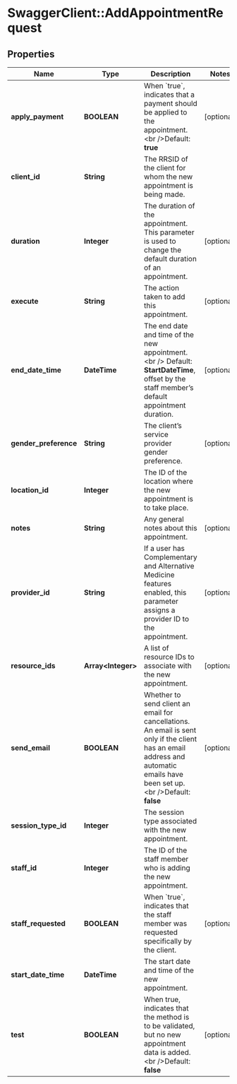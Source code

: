 # SwaggerClient::AddAppointmentRequest

## Properties
Name | Type | Description | Notes
------------ | ------------- | ------------- | -------------
**apply_payment** | **BOOLEAN** | When &#x60;true&#x60;, indicates that a payment should be applied to the appointment.   &lt;br /&gt;Default: **true** | [optional] 
**client_id** | **String** | The RRSID of the client for whom the new appointment is being made. | 
**duration** | **Integer** | The duration of the appointment. This parameter is used to change the default duration of an appointment. | [optional] 
**execute** | **String** | The action taken to add this appointment. | [optional] 
**end_date_time** | **DateTime** | The end date and time of the new appointment. &lt;br /&gt;  Default: **StartDateTime**, offset by the staff member’s default appointment duration. | [optional] 
**gender_preference** | **String** | The client’s service provider gender preference. | [optional] 
**location_id** | **Integer** | The ID of the location where the new appointment is to take place. | 
**notes** | **String** | Any general notes about this appointment. | [optional] 
**provider_id** | **String** | If a user has Complementary and Alternative Medicine features enabled, this parameter assigns a provider ID to the appointment. | [optional] 
**resource_ids** | **Array&lt;Integer&gt;** | A list of resource IDs to associate with the new appointment. | [optional] 
**send_email** | **BOOLEAN** |  Whether to send client an email for cancellations. An email is sent only if the client has an email address and automatic emails have been set up.   &lt;br /&gt;Default: **false** | [optional] 
**session_type_id** | **Integer** | The session type associated with the new appointment. | 
**staff_id** | **Integer** | The ID of the staff member who is adding the new appointment. | 
**staff_requested** | **BOOLEAN** | When &#x60;true&#x60;, indicates that the staff member was requested specifically by the client. | [optional] 
**start_date_time** | **DateTime** | The start date and time of the new appointment. | 
**test** | **BOOLEAN** |  When true, indicates that the method is to be validated, but no new appointment data is added.   &lt;br /&gt;Default: **false** | [optional] 


